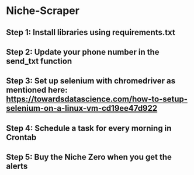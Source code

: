 # Niche-Scraper

## Step 1: Install libraries using requirements.txt
## Step 2: Update your phone number in the send_txt function 
## Step 3: Set up selenium with chromedriver as mentioned here: https://towardsdatascience.com/how-to-setup-selenium-on-a-linux-vm-cd19ee47d922
## Step 4: Schedule a task for every morning in Crontab
## Step 5: Buy the Niche Zero when you get the alerts
